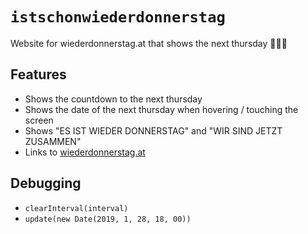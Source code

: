 # `istschonwiederdonnerstag`
Website for wiederdonnerstag.at that shows the next thursday 📢🏳️‍🌈

## Features

* Shows the countdown to the next thursday
* Shows the date of the next thursday when hovering / touching the screen
* Shows "ES IST WIEDER DONNERSTAG" and "WIR SIND JETZT ZUSAMMEN"
* Links to [wiederdonnerstag.at](https://wiederdonnerstag.at)

## Debugging

* `clearInterval(interval)`
* `update(new Date(2019, 1, 28, 18, 00))`
